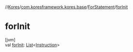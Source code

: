 //[Kores](../../../index.md)/[com.koresframework.kores.base](../index.md)/[ForStatement](index.md)/[forInit](for-init.md)

# forInit

[jvm]\
val [forInit](for-init.md): [List](https://kotlinlang.org/api/latest/jvm/stdlib/kotlin.collections/-list/index.html)<[Instruction](../../com.koresframework.kores/-instruction/index.md)>
